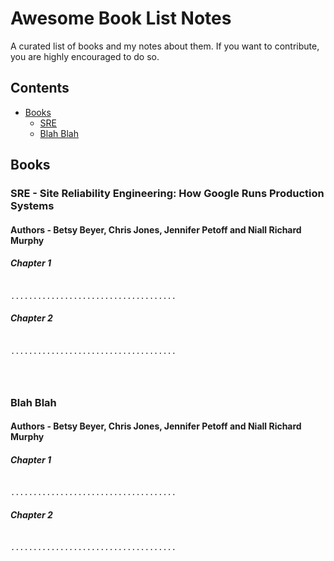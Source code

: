 <h1>Awesome Book List Notes</h1>

A curated list of books and my notes about them. If you want to contribute, you are highly encouraged to do so.

## Contents

- [Books](#books)
    - [SRE](#sre)
    - [Blah Blah](#blah)

## Books

### SRE - Site Reliability Engineering: How Google Runs Production Systems 

#### Authors - Betsy Beyer, Chris Jones, Jennifer Petoff and Niall Richard Murphy

##### Chapter 1 
```

.....................................

```
##### Chapter 2
```

.....................................




```

### Blah Blah

#### Authors - Betsy Beyer, Chris Jones, Jennifer Petoff and Niall Richard Murphy

##### Chapter 1 
```

.....................................

```
##### Chapter 2
```

.....................................


